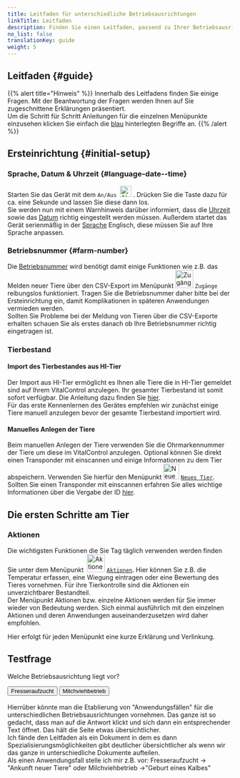 ```yaml
---
title: Leitfaden für unterschiedliche Betriebsausrichtungen
linkTitle: Leitfaden
description: Finden Sie einen Leitfaden, passend zu Ihrer Betriebsausrichtung
no_list: false
translationKey: guide
weight: 5
---
```


## Leitfaden {#guide}

{{% alert title="Hinweis" %}}
Innerhalb des Leitfadens finden Sie einige Fragen. Mit der Beantwortung der Fragen werden Ihnen auf Sie zugeschnittene Erklärungen präsentiert. </br> 
Um die Schritt für Schritt Anleitungen für die einzelnen Menüpunkte einzusehen klicken Sie einfach die [blau](../../leitfaden/fresser) hinterlegten Begriffe an. 
{{% /alert %}}

## Ersteinrichtung {#initial-setup}

### Sprache, Datum & Uhrzeit {#language-date--time}

Starten Sie das Gerät mit dem `An/Aus` &nbsp;<img src="/icons/gear.svg" width="25" align="bottom" alt="Aktionskette" />&nbsp;. Drücken Sie die Taste dazu für ca. eine Sekunde und lassen Sie diese dann los. </br> 
Sie werden nun mit einem Warnhinweis darüber informiert, dass die [Uhrzeit](../../einstellungen/datum-uhrzeit/#to-set-the-time) sowie das [Datum](../../einstellungen/datum-uhrzeit/#to-set-the-date) richtig eingestellt werden müssen. Außerdem startet das Gerät serienmäßig in der [Sprache](../../einstellungen/sprache/#setting-your-language) Englisch, diese müssen Sie auf Ihre Sprache anpassen. 

### Betriebsnummer {#farm-number}

Die [Betriebsnummer](../../einstellungen/betriebsnummer/#set-your-farm-number) wird benötigt damit einige Funktionen wie z.B. das Melden neuer Tiere über den CSV-Export im Menüpunkt <img src="/icons/main/new-on-farm.svg" width="40" align="bottom" alt="Zugänge" /> `Zugänge` reibungslos funktioniert. Tragen Sie die Betriebsnummer daher bitte bei der Ersteinrichtung ein, damit Komplikationen in späteren Anwendungen vermieden werden. </br> 
Sollten Sie Probleme bei der Meldung von Tieren über die CSV-Exporte erhalten schauen Sie als erstes danach ob Ihre Betriebsnummer richtig eingetragen ist.

### Tierbestand

#### Import des Tierbestandes aus HI-Tier

Der Import aus HI-Tier ermöglicht es Ihnen alle Tiere die in HI-Tier gemeldet sind auf Ihrem VitalControl anzulegen. Ihr gesamter Tierbestand ist somit sofort verfügbar. Die Anleitung dazu finden Sie [hier](). </br> 
Für das erste Kennenlernen des Gerätes empfehlen wir zunächst einige Tiere manuell anzulegen bevor der gesamte Tierbestand importiert wird.

#### Manuelles Anlegen der Tiere

Beim manuellen Anlegen der Tiere verwenden Sie die Ohrmarkennummer der Tiere um diese im VitalControl anzulegen. Optional können Sie direkt einen Transponder mit einscannen und einige Informationen zu dem Tier abspeichern. Verwenden Sie hierfür den Menüpunkt <img src="/icons/main/new-animal.svg" width="35" align="bottom" alt="Neues Tier" /> [`Neues Tier`](../../neu/tier/#create-a-new-animal). </br> 
Sollten Sie einen Transponder mit einscannen erfahren Sie alles wichtige Informationen über die Vergabe der ID  [hier](../../einstellungen/tiere-neu-anlegen/#assignment-animal-id).

## Die ersten Schritte am Tier
### Aktionen

Die wichtigsten Funktionen die Sie Tag täglich verwenden werden finden Sie unter dem Menüpunkt &nbsp;<img src="/icons/actions.svg" width="40" align="bottom" alt="Aktionen" /> [`Aktionen`](../aktionen/). Hier können Sie z.B. die Temperatur erfassen, eine Wiegung eintragen oder eine Bewertung des Tieres vornehmen. Für ihre Tierkontrolle sind die Aktionen ein unverzichtbarer Bestandteil. </br> 
Der Menüpunkt Aktionen bzw. einzelne Aktionen werden für Sie immer wieder von Bedeutung werden. Sich einmal ausführlich mit den einzelnen Aktionen und deren Anwendungen auseinanderzusetzen wird daher empfohlen. 

Hier erfolgt für jeden Menüpunkt eine kurze Erklärung und Verlinkung.

## Testfrage

<p>Welche Betriebsausrichtung liegt vor?</p>
<button onclick="showResponse('yes')">Fresseraufzucht</button>
<button onclick="showResponse('no')">Milchviehbetrieb</button>

<div id="response"></div>

<script src="https://cdn.jsdelivr.net/npm/marked/marked.min.js"></script>
<script>
async function fetchMarkdown(filename) {
  const response = await fetch(filename);
  const text = await response.text();
  return marked.parse(text);
}

async function showResponse(answer) {
  let content;
  if (answer === 'yes') {
    content = await fetchMarkdown('test.md');
  } else {
    content = await fetchMarkdown('test.md');
  }
  document.getElementById('response').innerHTML = content;
}
</script>
</br> 
Hierrüber könnte man die Etablierung von "Anwendungsfällen" für die unterschiedlichen Betriebsausrichtungen vornehmen. Das ganze ist so gedacht, dass man auf die Antwort klickt und sich dann ein entsprechender Text öffnet. Das hält die Seite etwas übersichtlicher. </br> 
Ich fände den Leitfaden als ein Dokument in dem es dann Spezialisierungsmöglichkeiten gibt deutlicher übersichtlicher als wenn wir das ganze in unterschiedliche Dokumente aufteilen. </br> 
Als einen Anwendungsfall stelle ich mir z.B. vor: Fresseraufzucht -> "Ankunft neuer Tiere" oder Milchviehbetrieb ->"Geburt eines Kalbes"
